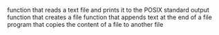 function that reads a text file and prints it to the POSIX standard output
function that creates a file
function that appends text at the end of a file
program that copies the content of a file to another file
